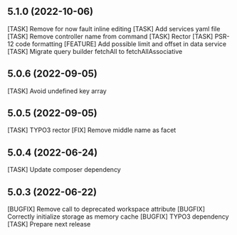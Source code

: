 ## 5.1.0 (2022-10-06)

[TASK] Remove for now fault inline editing
[TASK] Add services yaml file
[TASK] Remove controller name from command
[TASK] Rector
[TASK] PSR-12 code formatting
[FEATURE] Add possible limit and offset in data service
[TASK] Migrate query builder fetchAll to fetchAllAssociative

## 5.0.6 (2022-09-05)

[TASK] Avoid undefined key array

## 5.0.5 (2022-09-05)

[TASK] TYPO3 rector
[FIX] Remove middle name as facet

## 5.0.4 (2022-06-24)

[TASK] Update composer dependency

## 5.0.3 (2022-06-22)

[BUGFIX] Remove call to deprecated workspace attribute
[BUGFIX] Correctly initialize storage as memory cache
[BUGFIX] TYPO3 dependency
[TASK] Prepare next release
